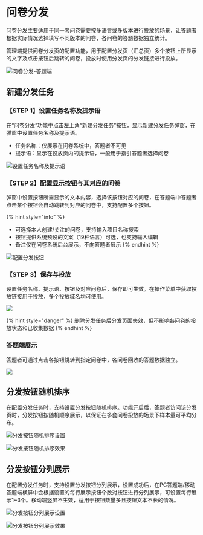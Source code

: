 # 问卷分发

问卷分发主要适用于同一套问卷需要按多语言或多版本进行投放的场景，让答题者根据实际情况选择填写不同版本的问卷，各问卷的答题数据独立统计。

管理端提供问卷分发页的配置功能，用于配置分发页（汇总页）多个按钮上所显示的文字及点击按钮后跳转的问卷，投放时使用分发页的分发链接进行投放。

![&#x95EE;&#x5377;&#x5206;&#x53D1;-&#x7B54;&#x9898;&#x7AEF;](../.gitbook/assets/image%20%28344%29.png)

## 新建分发任务

### 【STEP 1】设置任务名称及提示语

在“问卷分发”功能中点击左上角“新建分发任务”按钮，显示新建分发任务弹窗，在弹窗中设置任务名称及提示语。

* 任务名称：仅展示在问卷系统中，答题者不可见
* 提示语：显示在投放页内的提示语，一般用于指引答题者选择问卷

![&#x8BBE;&#x7F6E;&#x4EFB;&#x52A1;&#x540D;&#x79F0;&#x53CA;&#x63D0;&#x793A;&#x8BED;](../.gitbook/assets/image%20%28130%29.png)

### 【STEP 2】配置显示按钮与其对应的问卷

弹窗中设置按钮所需显示的文本内容，选择该按钮对应的问卷，在答题端中答题者点击某个按钮会自动跳转到对应的问卷中，支持配置多个按钮。

{% hint style="info" %}
* 可选择本人创建/关注的问卷，支持输入项目名称搜索
* 按钮提供系统预设的文案（19种语言）可选，也支持输入编辑
* 备注仅在问卷系统后台展示，不向答题者展示
{% endhint %}

![&#x914D;&#x7F6E;&#x5206;&#x53D1;&#x6309;&#x94AE;](../.gitbook/assets/image%20%28231%29.png)

### 【STEP 3】保存与投放

设置任务名称、提示语、按钮及对应问卷后，保存即可生效。在操作菜单中获取投放链接用于投放，多个投放域名均可使用。

![](../.gitbook/assets/image%20%28440%29.png)

{% hint style="danger" %}
删除分发任务后分发页面失效，但不影响各问卷的投放状态和已收集数据
{% endhint %}

### 答题端展示

答题者可通过点击各按钮跳转到指定问卷中，各问卷回收的答题数据独立。

![](../.gitbook/assets/image%20%28263%29.png)



## 分发按钮随机排序

在配置分发任务时，支持设置分发按钮随机排序。功能开启后，答题者访问该分发页时，分发按钮按随机顺序展示，以保证在多套问卷投放的场景下样本量可平均分布。

![&#x5206;&#x53D1;&#x6309;&#x94AE;&#x968F;&#x673A;&#x6392;&#x5E8F;&#x8BBE;&#x7F6E;](../.gitbook/assets/image%20%28606%29.png)

![&#x5206;&#x53D1;&#x6309;&#x94AE;&#x968F;&#x673A;&#x6392;&#x5E8F;&#x6548;&#x679C;](../.gitbook/assets/image%20%28605%29.png)

## 分发按钮分列展示

在配置分发任务时，支持设置分发按钮分列展示，设置成功后，在PC答题端/移动答题端横屏中会根据设置的每行展示按钮个数对按钮进行分列展示，可设置每行展示1~3个。移动端竖屏不生效，适用于按钮数量多且按钮文本不长的情况。

![&#x5206;&#x53D1;&#x6309;&#x94AE;&#x5206;&#x5217;&#x5C55;&#x793A;&#x8BBE;&#x7F6E;](../.gitbook/assets/image%20%28602%29.png)

![&#x5206;&#x53D1;&#x6309;&#x94AE;&#x5206;&#x5217;&#x5C55;&#x793A;&#x6548;&#x679C;](../.gitbook/assets/image%20%28603%29.png)

